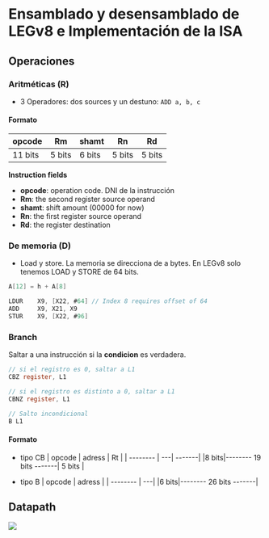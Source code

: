 # Ensamblado y desensamblado de LEGv8 e Implementación de la ISA

## Operaciones
### Aritméticas (R)
* 3 Operadores: dos sources y un destuno: `ADD a, b, c`

#### Formato
| opcode | Rm | shamt | Rn | Rd | 
| -------- | ---| -------| ----|--- |
|11 bits| 5 bits | 6 bits | 5 bits | 5 bits| 

 **Instruction fields**
* **opcode**: operation code. DNI de la instrucción
* **Rm**: the second register source operand
* **shamt**: shift amount (00000 for now)
* **Rn**: the first register source operand
* **Rd**: the register destination



### De memoria (D)
* Load y store. La memoria se direcciona de a bytes. En LEGv8 solo tenemos LOAD y STORE de 64 bits.
```c
A[12] = h + A[8]
```

```c
LDUR    X9, [X22, #64] // Index 8 requires offset of 64
ADD     X9, X21, X9
STUR    X9, [X22, #96]
```

### Branch
Saltar a una instrucción si la **condicion** es verdadera.
```c
// si el registro es 0, saltar a L1
CBZ register, L1

// si el registro es distinto a 0, saltar a L1
CBNZ register, L1

// Salto incondicional
B L1
```

#### Formato
 * tipo CB
| opcode | adress | Rt | 
| -------- | ---| -------|
|8 bits|-------- 19 bits -------| 5 bits |

* tipo B
| opcode | adress |
| -------- | ---| 
|6 bits|-------- 26 bits -------|

## Datapath

![](https://imgur.com/KiTBxwd.png)
